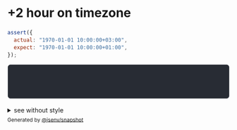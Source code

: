 # +2 hour on timezone

```js
assert({
  actual: "1970-01-01 10:00:00+03:00",
  expect: "1970-01-01 10:00:00+01:00",
});
```

![img](throw.svg)

<details>
  <summary>see without style</summary>

```console
AssertionError: actual and expect are different

actual: "1970-01-01 07:00:00Z"
expect: "1970-01-01 09:00:00Z"
```

</details>


<sub>
  Generated by <a href="https://github.com/jsenv/core/tree/main/packages/independent/snapshot">@jsenv/snapshot</a>
</sub>